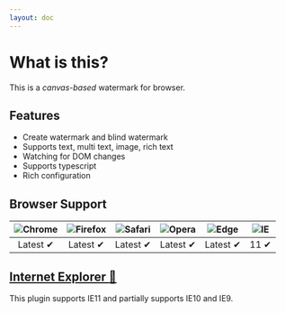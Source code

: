 ```yaml
---
layout: doc
---
```


<el-backtop></el-backtop>

# What is this?
This is a *canvas-based* watermark for browser.

## Features
- Create watermark and blind watermark
- Supports text, multi text, image, rich text
- Watching for DOM changes
- Supports typescript
- Rich configuration

## Browser Support

| ![Chrome](https://raw.githubusercontent.com/alrra/browser-logos/main/src/chrome/chrome_48x48.png) | ![Firefox](https://raw.githubusercontent.com/alrra/browser-logos/main/src/firefox/firefox_48x48.png) | ![Safari](https://raw.githubusercontent.com/alrra/browser-logos/main/src/safari/safari_48x48.png) | ![Opera](https://raw.githubusercontent.com/alrra/browser-logos/main/src/opera/opera_48x48.png) | ![Edge](https://raw.githubusercontent.com/alrra/browser-logos/main/src/edge/edge_48x48.png) | ![IE](https://raw.githubusercontent.com/alrra/browser-logos/master/src/archive/internet-explorer_9-11/internet-explorer_9-11_48x48.png) |
|:-------------------------------------------------------------------------------------------------:|:----------------------------------------------------------------------------------------------------:|:-------------------------------------------------------------------------------------------------:|:----------------------------------------------------------------------------------------------:|:-------------------------------------------------------------------------------------------:|:---------------------------------------------------------------------------------------------------------------------------------------:|
|                                             Latest ✔                                              |                                               Latest ✔                                               |                                             Latest ✔                                              |                                            Latest ✔                                            |                                          Latest ✔                                           |                                                                  11 ✔                                                                   |

## [Internet Explorer :rocket:](extra/ie.html)
This plugin supports IE11 and partially supports IE10 and IE9.
